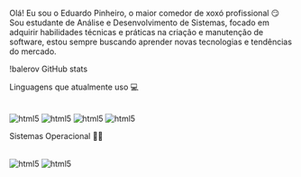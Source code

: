 Olá! Eu sou o Eduardo Pinheiro, o maior comedor de xoxó profissional 😏
Sou estudante de Análise e Desenvolvimento de Sistemas, focado em adquirir habilidades técnicas e práticas na criação e manutenção de software, estou sempre buscando aprender novas tecnologias e tendências do mercado.

!balerov GitHub stats

Linguagens que atualmente uso 💻
<div style="display: inline_block"><br/>
  <img align=center alt="html5" src="https://img.shields.io/badge/HTML5-E34F26?style=for-the-badge&logo=html5&logoColor=white" />
  <img align=center alt="html5" src="https://img.shields.io/badge/PHP-3776AB?style=for-the-badge&logo=php&logoColor=white" />
  <img align=center alt="html5" src="https://img.shields.io/badge/JAVASCRIPT-FFFF00?style=for-the-badge&logo=javascript&logoColor=white" />
  <img align=center alt="html5" src="https://img.shields.io/badge/Python-483D8B?style=for-the-badge&logo=python&logoColor=white" />
</div>


Sistemas Operacional 👨‍💻
<div style="display: inline_block"><br/>
  <img align=center alt="html5" src="https://img.shields.io/badge/Windows-0078D6?style=for-the-badge&logo=windows&logoColor=white" />
  <img align=center alt="html5" src="https://img.shields.io/badge/Kali_Linux-557C94?style=for-the-badge&logo=kali-linux&logoColor=white" />
</div>
